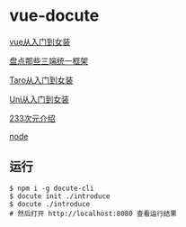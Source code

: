 # vue-docute
[vue从入门到女装](https://calamus0427.github.io/docs/vue/introduce/#/)

[盘点那些三端统一框架](https://calamus0427.github.io/docs/Three/introduce/#/)

[Taro从入门到女装](https://calamus0427.github.io/docs/Taro/introduce/#/)

[Uni从入门到女装](https://calamus0427.github.io/docs/Uni/introduce/#/)

[233次元介绍](https://calamus0427.github.io/docs/233point/introduce/#/)

[node](https://calamus0427.github.io/docs/node/introduce/#/)

## 运行
```
$ npm i -g docute-cli
$ docute init ./introduce
$ docute ./introduce
# 然后打开 http://localhost:8080 查看运行结果
```